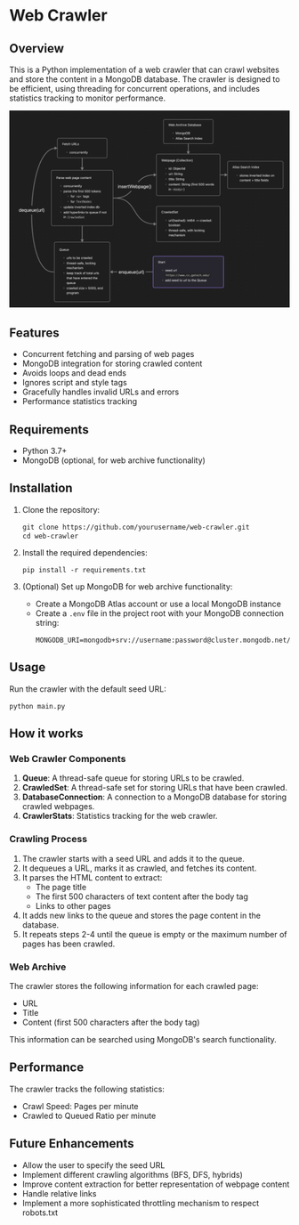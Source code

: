 # Web Crawler

## Overview
This is a Python implementation of a web crawler that can crawl websites and store the content in a MongoDB database. The crawler is designed to be efficient, using threading for concurrent operations, and includes statistics tracking to monitor performance.

![Web Crawler Diagram](images/web-crawler-diagram.png)

## Features
- Concurrent fetching and parsing of web pages
- MongoDB integration for storing crawled content
- Avoids loops and dead ends
- Ignores script and style tags
- Gracefully handles invalid URLs and errors
- Performance statistics tracking

## Requirements
- Python 3.7+
- MongoDB (optional, for web archive functionality)

## Installation

1. Clone the repository:
   ```
   git clone https://github.com/yourusername/web-crawler.git
   cd web-crawler
   ```

2. Install the required dependencies:
   ```
   pip install -r requirements.txt
   ```

3. (Optional) Set up MongoDB for web archive functionality:
   - Create a MongoDB Atlas account or use a local MongoDB instance
   - Create a `.env` file in the project root with your MongoDB connection string:
     ```
     MONGODB_URI=mongodb+srv://username:password@cluster.mongodb.net/
     ```

## Usage

Run the crawler with the default seed URL:
```
python main.py
```

## How it works

### Web Crawler Components

1. **Queue**: A thread-safe queue for storing URLs to be crawled.
2. **CrawledSet**: A thread-safe set for storing URLs that have been crawled.
3. **DatabaseConnection**: A connection to a MongoDB database for storing crawled webpages.
4. **CrawlerStats**: Statistics tracking for the web crawler.

### Crawling Process

1. The crawler starts with a seed URL and adds it to the queue.
2. It dequeues a URL, marks it as crawled, and fetches its content.
3. It parses the HTML content to extract:
   - The page title
   - The first 500 characters of text content after the body tag
   - Links to other pages
4. It adds new links to the queue and stores the page content in the database.
5. It repeats steps 2-4 until the queue is empty or the maximum number of pages has been crawled.

### Web Archive

The crawler stores the following information for each crawled page:
- URL
- Title
- Content (first 500 characters after the body tag)

This information can be searched using MongoDB's search functionality.

## Performance

The crawler tracks the following statistics:
- Crawl Speed: Pages per minute
- Crawled to Queued Ratio per minute

## Future Enhancements

- Allow the user to specify the seed URL
- Implement different crawling algorithms (BFS, DFS, hybrids)
- Improve content extraction for better representation of webpage content
- Handle relative links
- Implement a more sophisticated throttling mechanism to respect robots.txt



